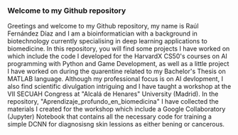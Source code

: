 ### Welcome to my Github repository

Greetings and welcome to my Github repository, my name is Raúl Fernández Díaz and I am a bioinformatician with a background in biotechnology currently specialising in deep learning applications to biomedicine. In this repository, you will find some projects I have worked on which include the code I developed for the HarvardX CS50's courses on AI programming with Python and Game Development, as well as a little project I have worked on during the quarentine related to my Bachelor's Thesis on MATLAB language. Although my professional focus is on AI devlopment, I also find scientific divulgation intriguing and I have taught a workshop at the VII SECUAH Congress at "Alcalá de Henares" University (Madrid). In the repository, "Aprendizaje_profundo_en_biomedicina" I have collected the materials I created for the workshop which include a Google Collaboratory (Jupyter) Notebook that contains all the necessary code for training a simple DCNN for diagnosisng skin lessions as either bening or cancerous.
